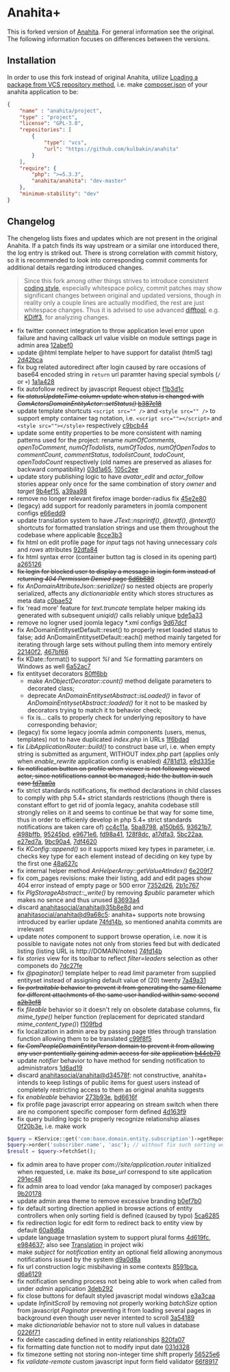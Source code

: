 Anahita+
========

This is forked version of [Anahita](https://github.com/anahitasocial/anahita).
For general information see the original.
The following information focuses on differences between the versions.

## Installation

In order to use this fork instead of original Anahita, utilize
[Loading a package from VCS repository method](http://getcomposer.org/doc/05-repositories.md#vcs),
i.e. make [composer.json](https://github.com/anahitasocial/anahita-standard/blob/master/composer.json)
of your anahita application to be:

```json
{
    "name" : "anahita/project",
    "type" : "project",
    "license": "GPL-3.0",
    "repositories": [
        {
            "type": "vcs",
            "url": "https://github.com/kulbakin/anahita"
        }
    ],
    "require": {
        "php": ">=5.3.3",
        "anahita/anahita": "dev-master"
    },
    "minimum-stability": "dev"
}
```

## Changelog

The chengelog lists fixes and updates which are not present in the original Anahita.
If a patch finds its way upstream or a similar one intorduced there, the log entry is
striked out. There is strong correlation with commit history, so it is recommended
to look into corresponding commit comments for additional details regarding introduced
changes.

> Since this fork among other things strives to introduce consistent
> [coding style](https://github.com/kulbakin/anahita/wiki/Coding-Standard),
> especially whitespace policy, commit patches may show significant changes between
> original and updated versions, though in reality only a couple lines are actually
> modified, the rest are just whitespace changes. Thus it is advised to use advanced
> [difftool](https://www.kernel.org/pub/software/scm/git/docs/git-difftool.html),
> e.g. [KDiff3](http://kdiff3.sourceforge.net/), for analyzing changes.

* fix twitter connect integration to throw application level error upon failure and having
  callback url value visible on module settings page in admin area
  [12abef0](https://github.com/kulbakin/anahita/commit/12abef034636993a5ba4b9ea68e65d9d0b0e7626)
* update @html template helper to have support for datalist (html5 tag)
  [2d42bca](https://github.com/kulbakin/anahita/commit/2d42bcad65018585cae01df315a9481c698abae6)
* fix bug related autoredirect after login caused by rare occasions of base64 encoded string
  in `return` url paramter having special symbols (`/` or `+`)
  [1a1a428](https://github.com/kulbakin/anahita/commit/1a1a4280165938ed4bbd7f01d1b181453d4c6b6c)
* fix autofollow redirect by javascript Request object
  [f1b3d1c](https://github.com/kulbakin/anahita/commit/f1b3d1ce35c01146e9ac4c28a6f4401f246b2c19)
* ~~fix *statusUpdateTime* column update when status is changed with
  *ComActorsDomainEntityActor::setStatus()*
  [b387c18](https://github.com/kulbakin/anahita/commit/b387c18596c27b2475035bfd4cb29b70b33a3d16)~~
* update template shortcuts `<script src="" />` and `<style src="" />` to support empty container
  tag notation, i.e. `<script src=""></script>` and `<style src=""></style>` respectively
  [c9bcb44](https://github.com/kulbakin/anahita/commit/c9bcb44a686412928af7fa62dd8e6e1d780e11b6)
* update some entity properties to be more consistent with naming patterns used for the project:
  rename *numOfComments*, *openToComment*, *numOfTodolists*, *numOfTodos*, *numOfOpenTodos* to
  *commentCount*, *commentStatus*, *todolistCount*, *todoCount*, *openTodoCount* respectively
  (old names are preserved as aliases for backward compatibility)
  [03d1a65](https://github.com/kulbakin/anahita/commit/03d1a65142d8d5ba3ee785dd301128caf8cdddbd),
  [105c2ee](https://github.com/kulbakin/anahita/commit/105c2ee869cf0aba7c0a9726fa5e1ffd8e97d669)
* update story publishing logic to have *avatar_edit* and *actor_follow* stories appear only once
  for the same combination of story *owner* and *target*
  [9b4ef15](https://github.com/kulbakin/anahita/commit/9b4ef15b68ec925d08d643af9bbee19bfadf452c),
  [a39aa98](https://github.com/kulbakin/anahita/commit/a39aa987dc4034d620e4af5e3d663f4f09e3c297)
* remove no longer relevant firefox image border-radius fix
  [45e2e80](https://github.com/kulbakin/anahita/commit/45e2e800c674f6c2b7a161390f80f0ffd0b29090)
* (legacy) add support for readonly parameters in joomla component configs
  [e66edd9](https://github.com/kulbakin/anahita/commit/e66edd9ca321b225bd9fbff660747f51c3570beb)
* update translation system to have *JText::nsprintf()*, *@textf()*, *@ntextf()* shortcuts for
  formatted translation strings and use them throughout the codebase where applicable
  [8cce3b3](https://github.com/kulbakin/anahita/commit/8cce3b3bf85a2152a100a7e1dcc7c047250efd16)
* fix html on edit profile page for *input* tags not having unnecessary *cols* and *rows* attributes
  [92dfa84](https://github.com/kulbakin/anahita/commit/92dfa84e5bb74be72250fefffc732f9c1e64ca7d)
* fix html syntax error (container button tag is closed in its opening part)
  [a265126](https://github.com/kulbakin/anahita/commit/a265126c4d41ee155adedec5d1dbda5c05d68f66)
* ~~fix login for blocked user to display a message in login form instead of returning
  *404 Permission Denied* page
  [6d6b689](https://github.com/kulbakin/anahita/commit/6d6b68914cef00f7b542bea440763171799c51a1)~~
* fix *AnDomainAttributeJson::serialize()* so nested objects are properly serialized,
  affects any *dictionariable* entity which stores structures as meta data
  [c0bae52](https://github.com/kulbakin/anahita/commit/c0bae52fc9d26eacbcc0a26583c3129cf745f376)
* fix 'read more' feature for *text.truncate* template helper making ids generated with
  subsequent *uniqid()* calls reliably unique
  [bde5a33](https://github.com/kulbakin/anahita/commit/bde5a33e1a5ff31730133144735f2f2e210b3f61)
* remove no logner used joomla legacy *.xml configs
  [9d67dcf](https://github.com/kulbakin/anahita/commit/9d67dcfae5f5c0216ca388de1b9b5bf512f9ab12)
* fix AnDomainEntitysetDefault::reset() to properly reset loaded status to false;
  add AnDomainEntitysetDefault::each() method mainly targeted for iterating through
  large sets without pulling them into memory entirely
  [22140f2](https://github.com/kulbakin/anahita/commit/22140f20f9548bd541351d9f3f9f9bc20cf9c9d2),
  [467bf66](https://github.com/kulbakin/anahita/commit/467bf66c770ed6183a899d0da9fd9ff396bbd306)
* fix KDate::format() to support *%l* and *%e* formatting paramters on Windows as well
  [6a52ac7](https://github.com/kulbakin/anahita/commit/6a52ac71e223149b5f673fa824435bd2ba369242)
* fix entityset decorators
  [80ff6bb](https://github.com/kulbakin/anahita/commit/80ff6bbd51ac0bf5a3a6ab49b6d6e7042d4e6a98)
  - make *AnObjectDecorator::count()* method deligate parameters to decorated class;
  - deprecate *AnDomainEntitysetAbstract::isLoaded()* in favor of *AnDomainEntitysetAbstract::loaded()*
    for it not to be masked by decorators trying to match it to behavior check;
  - fix is... calls to properly check for underlying repository to have corresponding behavior;
* (legacy) fix some legacy joomla admin components (users, menus, templates) not to have duplicated
  *index.php* in URLs
  [1f6bdad](https://github.com/kulbakin/anahita/commit/1f6bdad89815f2bf5b4592f60140263ba5a0b93a)
* fix *LibApplicationRouter::build()* to construct base url, i.e. when empty string is submitted
  as argument, WITHOUT index.php part (applies only when *enable_rewrite* application config is
  enabled)
  [4781d13](https://github.com/kulbakin/anahita/commit/4781d135304f2cf8ba132a7dfdb51cef3bed9a68),
  [e9d335e](https://github.com/kulbakin/anahita/commit/e9d335e4e20f247d048697f10ae49696e074c687)
* ~~fix notification button on profile when viewer is not following viewed actor, since notifications
  cannot be managed, hide the button in such case
  [fd7aa0a](https://github.com/kulbakin/anahita/commit/fd7aa0ab8deb6588187f02c0fd9b0a36fba263de)~~
* fix strict standards notifications, fix method declarations
  in child classes to comply with php 5.4+ strict standards restrictions (though there is constant
  effort to get rid of joomla legacy, anahita codebase still strongly relies on it and seems to
  continue be that way for some time, thus in order to efficienly develop in php 5.4+ strict
  standards notifications are taken care of)
  [cc4c11a](https://github.com/kulbakin/anahita/commit/cc4c11a0fe647b84c390db03668a5ea4dd42c23a),
  [5ba8798](https://github.com/kulbakin/anahita/commit/5ba8798d19a90a3c1235e9bf81b8a17b8b3ee0d7),
  [a150b65](https://github.com/kulbakin/anahita/commit/a150b659bbfdb0f53bb2b96b832cf6884145dabc),
  [93621b7](https://github.com/kulbakin/anahita/commit/93621b70d5eb59eb82ce86ec6bdb9e48edf5634b),
  [498bffb](https://github.com/kulbakin/anahita/commit/498bffb067a3fa7d46927bae78d2da8e4b3fd0f2),
  [95245bd](https://github.com/kulbakin/anahita/commit/95245bdd78e04ff15df28c29112990382e4521f2),
  [e9671e6](https://github.com/kulbakin/anahita/commit/e9671e6a7e2aaf679631aa61b1f990e01f73f6d9),
  [fd98a41](https://github.com/kulbakin/anahita/commit/fd98a4104040b16859796ea6e0d805b11218845c),
  [128f8dc](https://github.com/kulbakin/anahita/commit/128f8dc66eea14d1f5e8210e1acfc499c5e6e52f),
  [a17dfa3](https://github.com/kulbakin/anahita/commit/a17dfa34c42910cddb9db43909af9962cdbbe394),
  [5bc22aa](https://github.com/kulbakin/anahita/commit/5bc22aa424eb3542aae3a57bc934627a1d97ad74),
  [e27ed7a](https://github.com/kulbakin/anahita/commit/e27ed7a34045e7f630c0b4045eafb80d35b01fad),
  [9bc90a4](https://github.com/kulbakin/anahita/commit/9bc90a472dff3c57e2805cbbf29974bc433f3967),
  [7df4620](https://github.com/kulbakin/anahita/commit/7df46208b3270716a110b3b8fac278c90ed2dd6d)
* fix *KConfig::append()* so it supports mixed key types in parameter, i.e. checks key type for 
  each element instead of deciding on key type by the first one
  [48a627c](https://github.com/kulbakin/anahita/commit/48a627c5e570429b65fea0da7d1cc454fb838537)
* fix internal helper method *AnHelperArray::getValueAtIndex()*
  [6e209f7](https://github.com/kulbakin/anahita/commit/6e209f780872af6c321e9ee7a6a3764d297b590e)
* fix com_pages revisions: make their listing, add and edit pages show 404 error instead of empty
  page or 500 error
  [7352d26](https://github.com/kulbakin/anahita/commit/7352d26311775f7203673f0200844cc03b38a1ac),
  [2b1c767](https://github.com/kulbakin/anahita/commit/2b1c767cfb599454981ac12ccf61c9cb53e06d88)
* fix *PlgStorageAbstract::_write()* by removing *$public* parameter which makes no sence
  and thus unused
  [83693a4](https://github.com/kulbakin/anahita/commit/83693a49317215f39a2593de619f71824869cc39)
* discard [anahitasocial/anahita@35b8e8d](https://github.com/anahitasocial/anahita/commits/35b8e8d10e68b483ea18cc67e70543a2ed98feee)
  and [anahitasocial/anahita@d9a68c5](https://github.com/anahitasocial/anahita/commits/d9a68c5c20b5961c7f996391f3ab423f1a8c4661):
  anahita+ supports note browsing introduced by earlier update
  [74fd14b](https://github.com/kulbakin/anahita/commit/74fd14b2f9c5221caaf3df913f0a4de6ea7055da),
  so mentioned anahita commits are irrelevant
* update *notes* component to support browse operation, i.e. now it is possible to navigate notes
  not only from stories feed but with dedicated listing (listing URL is http://DOMAIN/notes)
  [74fd14b](https://github.com/kulbakin/anahita/commit/74fd14b2f9c5221caaf3df913f0a4de6ea7055da)
* fix *stories* view for its toolbar to reflect *filter=leaders* selection as other componets do
  [7dc27fe](https://github.com/kulbakin/anahita/commit/7dc27fe9ce49a0fd5bb8e733da216f27569af8ca)
* fix *@paginator()* template helper to read *limit* parameter from supplied entityset instead
  of assigning default value of (20) twenty
  [7a49a31](https://github.com/kulbakin/anahita/commit/7a49a315c7822c9744e7e499ff943f630c25626d)
* ~~fix *portraitable* behavior to prevent it from generating the same filename for
  different attachments of the same user handled within same second
  [a2b3ef8](https://github.com/kulbakin/anahita/commit/a2b3ef8d56119de88fd14eac71b7d183104d1c22)~~
* fix *fileable* behavior so it doesn't rely on obsolete database columns,
  fix *mime_type()* helper function (replacement for depricated standard *mime_content_type()*)
  [f109fbd](https://github.com/kulbakin/anahita/commit/f109fbd2614a560691784de1bd3891ed441b5880)
* fix localization in admin area by passing page titles through translation function allowing them
  to be translated
  [c99f8f5](https://github.com/kulbakin/anahita/commit/c99f8f59fc88aad0b58ead888d68b480de6ad8f3)
* ~~fix *ComPeopleDomainEntityPerson* domain to prevent it from allowing any user pontentially
  gaining admin access for *site* application
  [b44eb70](https://github.com/kulbakin/anahita/commit/b44eb709f058777d1cd987e157e96456f7a18631)~~
* update *notifier* behavior to have method for sending notification to administrators
  [1d6ad19](https://github.com/kulbakin/anahita/commit/1d6ad19e722d19d2c7c6527b696809644960b65e)
* discard [anahitasocial/anahita@d34578f](https://github.com/anahitasocial/anahita/commit/d34578f91b3f2e44d4e2a43d22d8aa5a772d0f07):
  not constructive, anahita+ intends to keep listings of public items for guest users instead
  of completely restricting access to them as original anahita suggests
* fix *enableable* behavior
  [273b93e](https://github.com/kulbakin/anahita/commit/273b93e0ffa92a20ed8345cad0eff032093775bd),
  [bd6616f](https://github.com/kulbakin/anahita/commit/bd6616f5d4d26e7f1c3dacc9a652263d1456d407)
* fix profile page javascript error appearing on stream switch when there are no component specific
  composer form defined
  [4d163f9](https://github.com/kulbakin/anahita/commit/4d163f96af4f845ef55a994cede279d6ef36346a)
* fix query building logic to properly recognize relationship aliases
  [0f20b3e](https://github.com/kulbakin/anahita/commit/0f20b3e05bb118f71984f37f6d278206229040d1),
  i.e. make work

```php
$query = KService::get('com:base.domain.entity.subscription')->getRepository()->getQuery();
$query->order('subscriber.name', 'asc'); // without fix such sorting would not be possible due to relationship alias not being recognized
$result = $query->fetchSet();
```

* fix admin area to have proper *com://site/application.router* initialized when requested, i.e.
  make its *base_url* correspond to site application
  [291ec48](https://github.com/kulbakin/anahita/commit/291ec48f945d97b840d135d1029a7e26858bb94b)
* fix admin area to load vendor (aka managed by composer) packages
  [9b20178](https://github.com/kulbakin/anahita/commit/9b201780e23c5bde5964bbdf5a6533c14948e0d5)
* update admin area theme to remove excessive branding
  [b0ef7b0](https://github.com/kulbakin/anahita/commit/b0ef7b0e41a9368372c90887375e7f15987a5a9f)
* fix default sorting direction applied in browse actions of entity controllers when only sorting
  field is defined (caused by typo)
  [5ca6285](https://github.com/kulbakin/anahita/commit/5ca6285732e8bc2c65f79d630a73cb1c84b593f5)
* fix redirection logic for edit form to redirect back to entity view by default
  [60a8d6a](https://github.com/kulbakin/anahita/commit/60a8d6a287582957df7dd188d95e9fe6f2946043)
* update language trnaslation system to support plural forms
  [4d619fc](https://github.com/kulbakin/anahita/commit/4d619fcc3e2947984d7b0c43e1afccde32ddf729),
  [e984637](https://github.com/kulbakin/anahita/commit/e9846374be2a9328e3ccb9512d6ddbddae364324);
  also see [Translation](https://github.com/kulbakin/anahita/wiki/Translation) in project wiki
* make *subject* for *notification* entity an optional field allowing anonymous notifications
  issued by the system
  [d9a0d8a](https://github.com/kulbakin/anahita/commit/d9a0d8ab4359a473bb6f6157f7c13b86ff575b67)
* fix url construction logic misbihaving in some contexts
  [8591bca](https://github.com/kulbakin/anahita/commit/8591bca7f2546bbd22bcecff4a79d7a94d16d5f1),
  [d6a6129](https://github.com/kulbakin/anahita/commit/d6a61290ba3fb0974bc2bc342a254ad1005c8dc6)
* fix notification sending process not being able to work when called from under *admin* application
  [3deb292](https://github.com/kulbakin/anahita/commit/3deb2922c7497fb3be3a2f9de2d9d616acda3d4e)
* fix close buttons for default styled javascript modal windows
  [e3a3caa](https://github.com/kulbakin/anahita/commit/e3a3caacf9eb1d1a7632b3f2b861daaa2c6574e8)
* update *InfinitScroll* by removing not properly working *batchSize* option from javascript
  *Paginator* preventing it from loading several pages in background even though user never intented to scroll
  [3a54189](https://github.com/kulbakin/anahita/commit/3a541896da198f590448f604623b836f63b05632)
* make *dictionariable* behavior not to store null values in database
  [0226f71](https://github.com/kulbakin/anahita/commit/0226f715c919ed078214b220285682aaed502e66)
* fix delete cascading defined in entity relationships
  [820fa07](https://github.com/kulbakin/anahita/commit/820fa07278bc40937ff1bdc084c889753af69608)
* fix formatting date function not to modify input date
  [031d328](https://github.com/kulbakin/anahita/commit/031d328713f8b7599422f470c64c3f88beb682c4)
* fix timezone setting not storing non-integer time shift properly
  [56525e6](https://github.com/kulbakin/anahita/commit/56525e66213b6942b6231c985255cf66250b4c7e)
* fix *validate-remote* custom javascript input form field validator
  [66f8917](https://github.com/kulbakin/anahita/commit/66f8917e889b6129c4efba3f090a17ffdabdb946)
